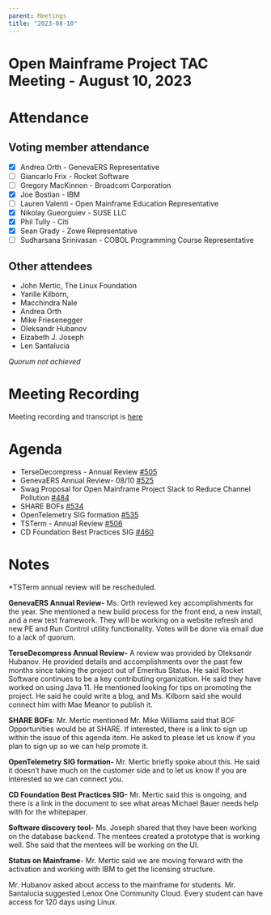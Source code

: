 ```yaml
---
parent: Meetings
title: "2023-08-10"
---
```


# Open Mainframe Project TAC Meeting - August 10, 2023

# Attendance

## Voting member attendance

- [x] Andrea Orth - GenevaERS Representative
- [ ] Giancarlo Frix - Rocket Software
- [ ] Gregory MacKinnon - Broadcom Corporation
- [x] Joe Bostian - IBM
- [ ] Lauren Valenti - Open Mainframe Education Representative
- [x] Nikolay Gueorguiev - SUSE LLC
- [x] Phil  Tully - Citi
- [x] Sean Grady - Zowe Representative
- [ ] Sudharsana Srinivasan - COBOL Programming Course Representative

## Other attendees
- John Mertic, The Linux Foundation
- Yarille Kilborn,
- Macchindra Nale
- Andrea Orth
- Mike Friesenegger
- Oleksandr Hubanov
- Eizabeth J. Joseph
- Len Santalucia

*Quorum not achieved*

# Meeting Recording

Meeting recording and transcript is [here](https://zoom.us/rec/play/KZX7jviryfFW1jDYCYwQsUu4_7zUF9h3zKARSj1jMBkHvIbbEhMB1fk03BCxRtvx5V0vNIQqMmO-Fk9c.oI0z1u8abnMOjNit?canPlayFromShare=true&from=share_recording_detail&continueMode=true&componentName=rec-play&originRequestUrl=https%3A%2F%2Fzoom.us%2Frec%2Fshare%2FgPMf8_a5bMDKjeNufBJs9oGrnAK7fKhtgG00IJPA8zQEBlloOSyFEZjsYyDUmgh1.fox5Cbbw_PSbsXZy)

# Agenda

- TerseDecompress - Annual Review [#505](https://github.com/openmainframeproject/tac/issues/505)
- GenevaERS Annual Review- 08/10 [#525](https://github.com/openmainframeproject/tac/issues/525)
- Swag Proposal for Open Mainframe Project Slack to Reduce Channel Pollution [#484](https://github.com/openmainframeproject/tac/issues/484)
- SHARE BOFs [#534](https://github.com/openmainframeproject/tac/issues/534)
- OpenTelemetry SIG formation [#535](https://github.com/openmainframeproject/tac/issues/535)
- TSTerm - Annual Review [#506](https://github.com/openmainframeproject/tac/issues/506)
- CD Foundation Best Practices SIG [#460](https://github.com/openmainframeproject/tac/issues/460)

# Notes


*TSTerm annual review will be rescheduled.

**GenevaERS Annual Review-** Ms. Orth reviewed key accomplishments for the year. She mentioned a new build process for the front end, a new install, and a new test framework. They will be working on a website refresh and new PE and Run Control utility functionality. Votes will be done via email due to a lack of quorum.

**TerseDecompress Annual Review-** A review was provided by Oleksandr Hubanov. He provided details and accomplishments over the past few months since taking the project out of Emeritus Status. He said Rocket Software continues to be a key contributing organization. He said they have worked on using Java 11. He mentioned looking for tips on promoting the project. He said he could write a blog, and Ms. Kilborn said she would connect him with Mae Meanor to publish it.

**SHARE BOFs**: Mr. Mertic mentioned Mr. Mike Williams said that BOF Opportunities would be at SHARE. If interested, there is a link to sign up within the issue of this agenda item. He asked to please let us know if you plan to sign up so we can help promote it.

**OpenTelemetry SIG formation-** Mr. Mertic briefly spoke about this. He said it doesn’t have much on the customer side and to let us know if you are interested so we can connect you.

**CD Foundation Best Practices SIG-** Mr. Mertic said this is ongoing, and there is a link in the document to see what areas Michael Bauer needs help with for the whitepaper.

**Software discovery tool-** Ms. Joseph shared that they have been working on the database backend. The mentees created a prototype that is working well. She said that the mentees will be working on the UI.

**Status on Mainframe**- Mr. Mertic said we are moving forward with the activation and working with IBM to get the licensing structure.

Mr. Hubanov asked about access to the mainframe for students. Mr. Santalucia suggested Lenox One Community Cloud. Every student can have access for 120 days using Linux.








